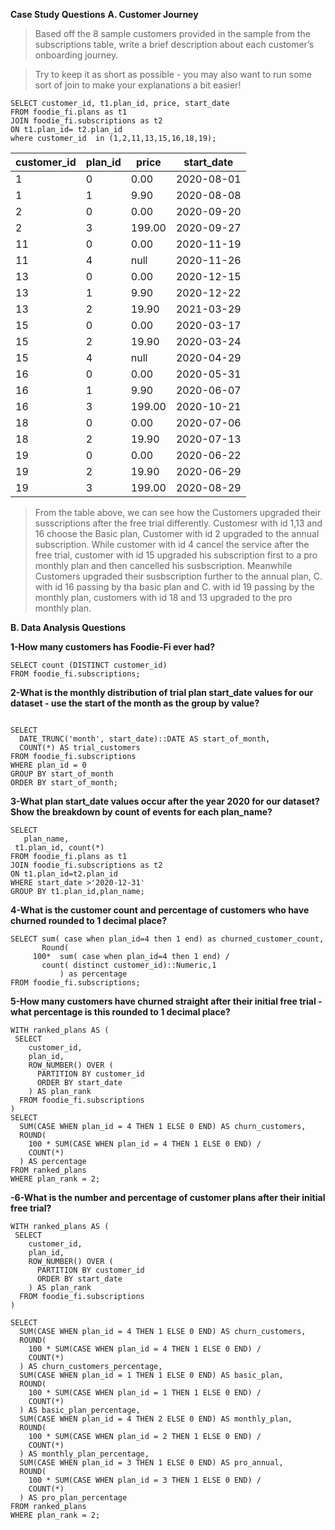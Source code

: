 **Case Study Questions**
**A. Customer Journey**
>Based off the 8 sample customers provided in the sample from the subscriptions table, write a brief description about each customer’s onboarding journey.

>Try to keep it as short as possible - you may also want to run some sort of join to make your explanations a bit easier!
````
SELECT customer_id, t1.plan_id, price, start_date
FROM foodie_fi.plans as t1
JOIN foodie_fi.subscriptions as t2
ON t1.plan_id= t2.plan_id
where customer_id  in (1,2,11,13,15,16,18,19);
````


| customer_id | plan_id   | price     | start_date  |
| ----------- | --------  | --------  | --------    |
|          1  |         0 |      0.00 | 2020-08-01  |
|          1  |         1 |      9.90 | 2020-08-08  |
|          2  |         0 |      0.00 | 2020-09-20  |
|          2  |         3 |    199.00 | 2020-09-27  |
|         11  |         0 |      0.00 | 2020-11-19  |
|         11  |         4 |      null | 2020-11-26  |
|         13  |         0 |      0.00 | 2020-12-15  |
|         13  |         1 |      9.90 | 2020-12-22  |
|         13  |         2 |     19.90 | 2021-03-29  |
|         15  |         0 |      0.00 | 2020-03-17  |
|         15  |         2 |     19.90 | 2020-03-24  |
|         15  |         4 |      null | 2020-04-29  |
|         16  |         0 |      0.00 | 2020-05-31  |
|         16  |         1 |      9.90 | 2020-06-07  |
|         16  |         3 |    199.00 | 2020-10-21  |
|         18  |         0 |      0.00 | 2020-07-06  |
|         18  |         2 |     19.90 | 2020-07-13  |
|         19  |         0 |      0.00 | 2020-06-22  |
|         19  |         2 |     19.90 | 2020-06-29  |
|         19  |         3 |    199.00 | 2020-08-29  | 

>From the table above, we can see how the Customers upgraded their susscriptions after the free trial differently.  Customesr with id 1,13 and 16 choose the Basic plan,  Customer with id 2 upgraded to the annual subscription. While customer with id 4 cancel the service after the free trial, customer with id 15 upgraded his subscription first to a pro monthly plan and then cancelled his susbscription. Meanwhile Customers upgraded their susbscription further to the annual plan, C. with id 16 passing by tha basic plan and C.  with id 19 passing by the monthly plan, customers with id 18 and 13 upgraded to the pro monthly plan.

**B. Data Analysis Questions**

**1-How many customers has Foodie-Fi ever had?**
````
SELECT count (DISTINCT customer_id)
FROM foodie_fi.subscriptions;
````
**2-What is the monthly distribution of trial plan start_date values for our dataset - use the start of the month as the group by value?**
````

SELECT
  DATE_TRUNC('month', start_date)::DATE AS start_of_month,
  COUNT(*) AS trial_customers
FROM foodie_fi.subscriptions
WHERE plan_id = 0
GROUP BY start_of_month
ORDER BY start_of_month;
````
**3-What plan start_date values occur after the year 2020 for our dataset? Show the breakdown by count of events for each plan_name?**
````
SELECT
   plan_name,
 t1.plan_id, count(*)
FROM foodie_fi.plans as t1
JOIN foodie_fi.subscriptions as t2
ON t1.plan_id=t2.plan_id
WHERE start_date >'2020-12-31'
GROUP BY t1.plan_id,plan_name;
````
**4-What is the customer count and percentage of customers who have churned rounded to 1 decimal place?**
````
SELECT sum( case when plan_id=4 then 1 end) as churned_customer_count,
       Round(
     100*  sum( case when plan_id=4 then 1 end) /
       count( distinct customer_id)::Numeric,1 
           ) as percentage 
FROM foodie_fi.subscriptions;
````
**5-How many customers have churned straight after their initial free trial - what percentage is this rounded to 1 decimal place?**
````
WITH ranked_plans AS (
 SELECT
    customer_id,
    plan_id,
    ROW_NUMBER() OVER (
      PARTITION BY customer_id
      ORDER BY start_date 
    ) AS plan_rank
  FROM foodie_fi.subscriptions
)
SELECT
  SUM(CASE WHEN plan_id = 4 THEN 1 ELSE 0 END) AS churn_customers,
  ROUND(
    100 * SUM(CASE WHEN plan_id = 4 THEN 1 ELSE 0 END) /
    COUNT(*)
  ) AS percentage
FROM ranked_plans
WHERE plan_rank = 2;
````
**-6-What is the number and percentage of customer plans after their initial free trial?**
````
WITH ranked_plans AS (
 SELECT
    customer_id,
    plan_id,
    ROW_NUMBER() OVER (
      PARTITION BY customer_id
      ORDER BY start_date 
    ) AS plan_rank
  FROM foodie_fi.subscriptions
)

SELECT
  SUM(CASE WHEN plan_id = 4 THEN 1 ELSE 0 END) AS churn_customers,
  ROUND(
    100 * SUM(CASE WHEN plan_id = 4 THEN 1 ELSE 0 END) /
    COUNT(*)
  ) AS churn_customers_percentage,
  SUM(CASE WHEN plan_id = 1 THEN 1 ELSE 0 END) AS basic_plan,
  ROUND(
    100 * SUM(CASE WHEN plan_id = 1 THEN 1 ELSE 0 END) /
    COUNT(*)
  ) AS basic_plan_percentage,
  SUM(CASE WHEN plan_id = 4 THEN 2 ELSE 0 END) AS monthly_plan,
  ROUND(
    100 * SUM(CASE WHEN plan_id = 2 THEN 1 ELSE 0 END) /
    COUNT(*)
  ) AS monthly_plan_percentage,
  SUM(CASE WHEN plan_id = 3 THEN 1 ELSE 0 END) AS pro_annual,
  ROUND(
    100 * SUM(CASE WHEN plan_id = 3 THEN 1 ELSE 0 END) /
    COUNT(*)
  ) AS pro_plan_percentage
FROM ranked_plans
WHERE plan_rank = 2;
````
